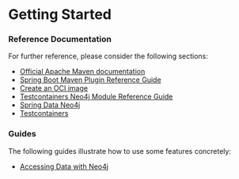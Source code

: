 # Getting Started

### Reference Documentation
For further reference, please consider the following sections:

* [Official Apache Maven documentation](https://maven.apache.org/guides/index.html)
* [Spring Boot Maven Plugin Reference Guide](https://docs.spring.io/spring-boot/docs/2.5.5/maven-plugin/reference/html/)
* [Create an OCI image](https://docs.spring.io/spring-boot/docs/2.5.5/maven-plugin/reference/html/#build-image)
* [Testcontainers Neo4j Module Reference Guide](https://www.testcontainers.org/modules/databases/neo4j/)
* [Spring Data Neo4j](https://docs.spring.io/spring-boot/docs/2.5.5/reference/htmlsingle/#boot-features-neo4j)
* [Testcontainers](https://www.testcontainers.org/)

### Guides
The following guides illustrate how to use some features concretely:

* [Accessing Data with Neo4j](https://spring.io/guides/gs/accessing-data-neo4j/)

